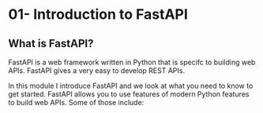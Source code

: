 # 01- Introduction to FastAPI

## What is FastAPI?

FastAPI is a web framework written in Python that is specifc to building web APIs. FastAPI gives a very easy to develop REST APIs.

In this module I introduce FastAPI and we look at what you need to know to get started. FastAPI allows you to use features of modern Python features to build web APIs. Some of those include:

